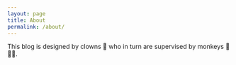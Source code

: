 ```yaml
---
layout: page
title: About
permalink: /about/
---
```


This blog is designed by clowns 🤡 who in turn are supervised by monkeys 🙉🙈🙊.
